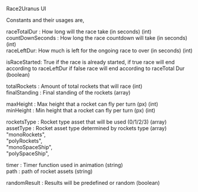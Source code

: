 Race2Uranus UI

Constants and their usages are,

raceTotalDur : How long will the race take (in seconds) (int) <br />
countDownSeconds : How long the race countdown will take (in seconds) (int) <br />
raceLeftDur: How much is left for the ongoing race to over (in seconds) (int) <br />

isRaceStarted: True if the race is already started, if true race will end according to raceLeftDur if false race will end according to raceTotal Dur (boolean) <br />

totalRockets : Amount of total rockets that will race (int) <br />
finalStanding : Final standing of the rockets (array) <br />

maxHeight : Max height that a rocket can fly per turn (px) (int) <br />
minHeight : Min height that a rocket can fly per turn (px) (int) <br />

rocketsType : Rocket type asset that will be used (0/1/2/3) (array) <br />
assetType : Rocket asset type determined by rockets type (array) <br />
"monoRockets", <br />
"polyRockets", <br />
"monoSpaceShip", <br />
"polySpaceShip", <br />

timer : Timer function used in animation (string) <br />
path : path of rocket assets (string) <br />

randomResult : Results will be predefined or random (boolean) <br />
